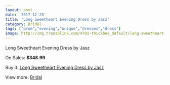 ```yaml
---
layout: post
date: '2017-12-25'
title: "Long Sweetheart Evening Dress by Jasz"
category: Bridal
tags: ["prom","evening","unique","dresses","dress"]
image: http://img.transblink.com/4791-thickbox_default/long-sweetheart-evening-dress-by-jasz.jpg
---
```

Long Sweetheart Evening Dress by Jasz

On Sales: **$348.99**
<a href="https://www.transblink.com/en/bridal/1496-long-sweetheart-evening-dress-by-jasz.html"><amp-img layout="responsive" width="600" height="600" src="//img.transblink.com/4791-thickbox_default/long-sweetheart-evening-dress-by-jasz.jpg" alt="Long Sweetheart Evening Dress by Jasz 0" /></a>
<a href="https://www.transblink.com/en/bridal/1496-long-sweetheart-evening-dress-by-jasz.html"><amp-img layout="responsive" width="600" height="600" src="//img.transblink.com/4792-thickbox_default/long-sweetheart-evening-dress-by-jasz.jpg" alt="Long Sweetheart Evening Dress by Jasz 1" /></a>

Buy it: [Long Sweetheart Evening Dress by Jasz](https://www.transblink.com/en/bridal/1496-long-sweetheart-evening-dress-by-jasz.html "Long Sweetheart Evening Dress by Jasz")

View more: [Bridal](https://www.transblink.com/en/3-bridal "Bridal")